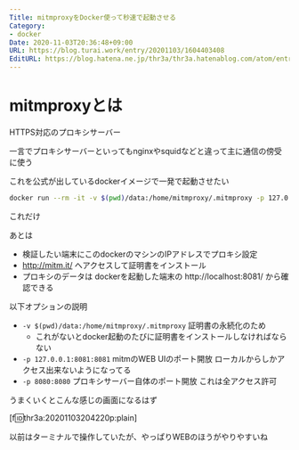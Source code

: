 ```yaml
---
Title: mitmproxyをDocker使って秒速で起動させる
Category:
- docker
Date: 2020-11-03T20:36:48+09:00
URL: https://blog.turai.work/entry/20201103/1604403408
EditURL: https://blog.hatena.ne.jp/thr3a/thr3a.hatenablog.com/atom/entry/26006613648558681
---
```


# mitmproxyとは

HTTPS対応のプロキシサーバー

一言でプロキシサーバーといってもnginxやsquidなどと違って主に通信の傍受に使う

これを公式が出しているdockerイメージで一発で起動させたい

```sh
docker run --rm -it -v $(pwd)/data:/home/mitmproxy/.mitmproxy -p 127.0.0.1:8081:8081 -p 8080:8080 mitmproxy/mitmproxy mitmweb --web-host 0.0.0.0
```

これだけ

あとは

- 検証したい端末にこのdockerのマシンのIPアドレスでプロキシ設定
- http://mitm.it/ へアクセスして証明書をインストール
- プロキシのデータは dockerを起動した端末の http://localhost:8081/ から確認できる

以下オプションの説明

- `-v $(pwd)/data:/home/mitmproxy/.mitmproxy` 証明書の永続化のため
  - これがないとdocker起動のたびに証明書をインストールしなければならない
- `-p 127.0.0.1:8081:8081` mitmのWEB UIのポート開放 ローカルからしかアクセス出来ないようになってる
- `-p 8080:8080` プロキシサーバー自体のポート開放 これは全アクセス許可

うまくいくとこんな感じの画面になるはず

[f:id:thr3a:20201103204220p:plain]

以前はターミナルで操作していたが、やっぱりWEBのほうがやりやすいね
